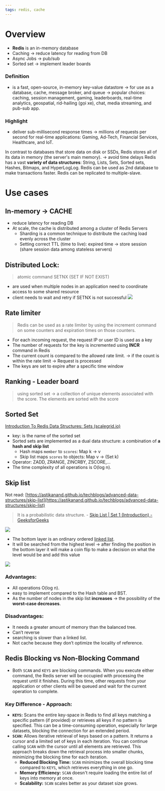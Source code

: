 ```yaml
---
tags: redis, cache
---
```


# Overview
- **Redis** is an in-memory database
- Caching -> reduce latency for reading from DB
- Async Jobs -> pub/sub
- Sorted set -> implement leader boards

### Definition
- is a fast, open-source, in-memory key-value datastore 
-> for use as a database, cache, message broker, and queue 
-> popular choices: caching, session management, gaming, leaderboards, real-time analytics, geospatial, rid-hailing (gọi xe), chat, media streaming, and pub-sub app.
### Highlight
- deliver sub-millisecond response times 
-> millions of requests per second for real-time applications: Gaming, Ad-Tech, Financial Services, Healthcare, and IoT.

In contrast to databases that store data on disk or SSDs, Redis stores all of its data in memory (the server's main memory). 
-> avoid time delays
Redis has a vast **variety of data structures**: String, Lists, Sets, Sorted sets, Hashes, Bitmaps, and HyperLogLog.
Redis can be used as 2nd database to make transactions faster.
Redis can be replicated to multiple-slave.

# Use cases
## In-memory → CACHE
- reduce latency for reading DB
- At scale, the cache is distributed among a cluster of Redis Servers
    - Sharding is a common technique to distribute the caching load evenly across the cluster
    - Setting correct TTL (time to live): expired time → store session (share session data among stateless servers)

## Distributed Lock:
> atomic command SETNX (SET IF NOT EXIST)
- are used when multiple nodes in an application need to coordinate access to some shared resource
- client needs to wait and retry if SETNX is not successful
![](../assets/setnx-lock-redis.png)

## Rate limiter
> Redis can be used as a rate limiter by using the increment command on some counters and expiration times on those counters.
- For each incoming request, the request IP or user ID is used as a key
- The number of requests for the key is incremented using **INCR** command in Redis
- The current count is compared to the allowed rate limit. → if the count is within the rate limit → Request is processed
- The keys are set to expire after a specific time window


## Ranking - Leader board
> using sorted set → a collection of unique elements associated with the score. The elements are sorted with the score


## Sorted Set
[Introduction To Redis Data Structures: Sets (scalegrid.io)](https://scalegrid.io/blog/introduction-to-redis-data-structures-sets/)

> <key/> <score/> <member/>

- key: is the name of the sorted set
- Sorted sets are implemented as a dual data structure: a combination of **a hash and skip list**
	- Hash maps `member` to `scores`: Map k → v
	- Skip list maps `scores` to objects: Map v → (Set k)
- Operator: ZADD, ZRANGE, ZINCRBY, ZSCORE,…
- The time complexity of all operations is O(log n).


## Skip list
Not read: [https://astikanand.github.io/techblogs/advanced-data-structures/skip-list](https://astikanand.github.io/techblogs/advanced-data-structures/skip-list)

> It is a probabilistic data structure. - [Skip List | Set 1 (Introduction) - GeeksforGeeks](https://www.geeksforgeeks.org/skip-list/?ref=lbp)

![](../assets/skip-list-1.png)

- The bottom layer is an ordinary ordered [linked list](https://en.wikipedia.org/wiki/Linked_list).
- It will be searched from the highest level → after finding the position in the bottom layer it will make a coin flip to make a decision on what the level would be and add this value

![](../assets/skip-list-2.gif)


### Advantages:
- All operations O(log n).
- easy to implement compared to the Hash table and BST.
- As the number of nodes in the skip list **increases** → the possibility of the **worst-case decreases**.

### Disadvantages:
- It needs a greater amount of memory than the balanced tree.
- Can’t reverse
- searching is slower than a linked list.
- Not cache because they don’t optimize the locality of reference.

## Redis Blocking vs Non-Blocking Command
- Both `SCAN` and `KEYS` are blocking commands. When you execute either command, the Redis server will be occupied with processing the request until it finishes. During this time, other requests from your application or other clients will be queued and wait for the current operation to complete.
### Key Difference - Approach:
- **`KEYS`:** Scans the entire key-space in Redis to find all keys matching a specific pattern (if provided) or retrieves all keys if no pattern is specified. This can be a time-consuming operation, especially for large datasets, blocking the connection for an extended period.
- **`SCAN`:** Allows iterative retrieval of keys based on a pattern. It returns a cursor and a limited set of keys in each iteration. You can continue calling `SCAN` with the cursor until all elements are retrieved. This approach breaks down the retrieval process into smaller chunks, minimizing the blocking time for each iteration.
	- **Reduced Blocking Time:** `SCAN` minimizes the overall blocking time compared to `KEYS`, which retrieves everything in one go.
	- **Memory Efficiency:** `SCAN` doesn't require loading the entire list of keys into memory at once.
	- **Scalability:** `SCAN` scales better as your dataset size grows.